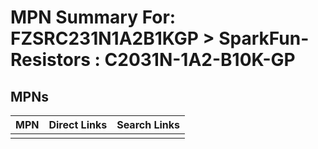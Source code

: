 



# MPN Summary For: FZSRC231N1A2B1KGP > SparkFun-Resistors : C2031N-1A2-B10K-GP

## MPNs
  

|MPN|Direct Links|Search Links|
| :--- | :--- | :--- |
||||

